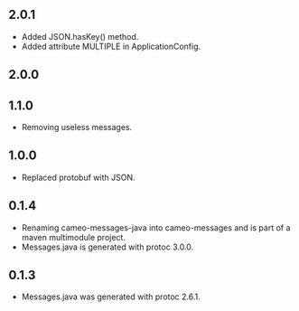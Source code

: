 2.0.1
-----

* Added JSON.hasKey() method.
* Added attribute MULTIPLE in ApplicationConfig.

2.0.0
-----

1.1.0
-----

* Removing useless messages.

1.0.0
-----

* Replaced protobuf with JSON.

0.1.4
-----

* Renaming cameo-messages-java into cameo-messages and is part of a maven multimodule project.
* Messages.java is generated with protoc 3.0.0.


0.1.3
-----

* Messages.java was generated with protoc 2.6.1.
